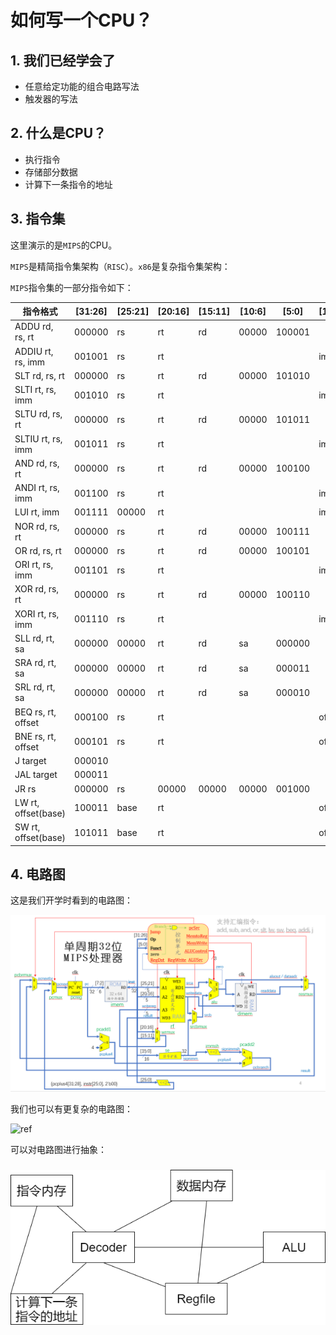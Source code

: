 # 如何写一个CPU？

## 1. 我们已经学会了

* 任意给定功能的组合电路写法
* 触发器的写法

## 2. 什么是CPU？

* 执行指令
* 存储部分数据
* 计算下一条指令的地址

## 3. 指令集

这里演示的是`MIPS`的CPU。

`MIPS`是精简指令集架构（`RISC`）。`x86`是复杂指令集架构：

`MIPS`指令集的一部分指令如下：

| 指令格式            | [31:26] | [25:21] | [20:16] | [15:11] | [10:6] | [5:0]  | [15:0] |
| ------------------- | ------- | ------- | ------- | ------- | ------ | ------ | ------ |
| ADDU rd, rs, rt     | 000000  | rs      | rt      | rd      | 00000  | 100001 |        |
| ADDIU rt, rs, imm   | 001001  | rs      | rt      |         |        |        | imm    |
| SLT rd, rs, rt      | 000000  | rs      | rt      | rd      | 00000  | 101010 |        |
| SLTI rt, rs, imm    | 001010  | rs      | rt      |         |        |        | imm    |
| SLTU rd, rs, rt     | 000000  | rs      | rt      | rd      | 00000  | 101011 |        |
| SLTIU rt, rs, imm   | 001011  | rs      | rt      |         |        |        | imm    |
| AND rd, rs, rt      | 000000  | rs      | rt      | rd      | 00000  | 100100 |        |
| ANDI rt, rs, imm    | 001100  | rs      | rt      |         |        |        | imm    |
| LUI rt, imm         | 001111  | 00000   | rt      |         |        |        | imm    |
| NOR rd, rs, rt      | 000000  | rs      | rt      | rd      | 00000  | 100111 |        |
| OR rd, rs, rt       | 000000  | rs      | rt      | rd      | 00000  | 100101 |        |
| ORI rt, rs, imm     | 001101  | rs      | rt      |         |        |        | imm    |
| XOR rd, rs, rt      | 000000  | rs      | rt      | rd      | 00000  | 100110 |        |
| XORI rt, rs, imm    | 001110  | rs      | rt      |         |        |        | imm    |
| SLL rd, rt, sa      | 000000  | 00000   | rt      | rd      | sa     | 000000 |        |
| SRA rd, rt, sa      | 000000  | 00000   | rt      | rd      | sa     | 000011 |        |
| SRL rd, rt, sa      | 000000  | 00000   | rt      | rd      | sa     | 000010 |        |
| BEQ rs, rt, offset  | 000100  | rs      | rt      |         |        |        | offset |
| BNE rs, rt, offset  | 000101  | rs      | rt      |         |        |        | offset |
| J target            | 000010  |         |         |         |        |        |        |
| JAL target          | 000011  |         |         |         |        |        |        |
| JR rs               | 000000  | rs      | 00000   | 00000   | 00000  | 001000 |        |
| LW rt, offset(base) | 100011  | base    | rt      |         |        |        | offset |
| SW rt, offset(base) | 101011  | base    | rt      |         |        |        | offset |

## 4. 电路图

这是我们开学时看到的电路图：

![graph](asset/graph.PNG)

我们也可以有更复杂的电路图：

![ref](asset/ref.jpg)

可以对电路图进行抽象：

### ![abstract](asset/abstract.png)